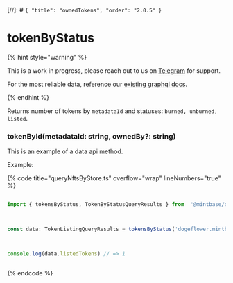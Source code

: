 
[//]: # `{ "title": "ownedTokens", "order": "2.0.5" }`

# tokenByStatus


{% hint style="warning" %}

This is a work in progress, please reach out to us on [Telegram](https://t.me/mintdev) for support.

For the most reliable data, reference our [existing graphql docs](https://docs.mintbase.io/dev/read-data/mintbase-graph).

{% endhint %}




Returns number of tokens by `metadataId` and statuses: `burned, unburned, listed`.



### tokenById(metadataId: string, ownedBy?: string)



This is an example of a data api method.




Example:



{% code title="queryNftsByStore.ts" overflow="wrap" lineNumbers="true" %}

```typescript

import { tokensByStatus, TokenByStatusQueryResults } from  '@mintbase/data'



const data: TokenListingQueryResults = tokensByStatus('dogeflower.mintbase1.near%3A5ef2d9b0651172d90dc173af0726b5fc', 'maxknivets.near');



console.log(data.listedTokens) // => 1



```

{% endcode %}